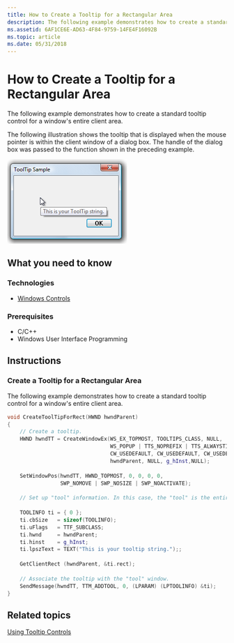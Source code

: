 ```yaml
---
title: How to Create a Tooltip for a Rectangular Area
description: The following example demonstrates how to create a standard tooltip control for a window's entire client area.
ms.assetid: 6AF1CE6E-AD63-4F84-9759-14FE4F16092B
ms.topic: article
ms.date: 05/31/2018
---
```


# How to Create a Tooltip for a Rectangular Area

The following example demonstrates how to create a standard tooltip control for a window's entire client area.

The following illustration shows the tooltip that is displayed when the mouse pointer is within the client window of a dialog box. The handle of the dialog box was passed to the function shown in the preceding example.

![screen shot of a dialog box; the mouse pointer is within the client window, and a tooltip is visible](images/tt-rectangle.png)

## What you need to know

### Technologies

-   [Windows Controls](window-controls.md)

### Prerequisites

-   C/C++
-   Windows User Interface Programming

## Instructions

### Create a Tooltip for a Rectangular Area

The following example demonstrates how to create a standard tooltip control for a window's entire client area.


```C++
void CreateToolTipForRect(HWND hwndParent)
{
    // Create a tooltip.
    HWND hwndTT = CreateWindowEx(WS_EX_TOPMOST, TOOLTIPS_CLASS, NULL, 
                                 WS_POPUP | TTS_NOPREFIX | TTS_ALWAYSTIP, 
                                 CW_USEDEFAULT, CW_USEDEFAULT, CW_USEDEFAULT, CW_USEDEFAULT, 
                                 hwndParent, NULL, g_hInst,NULL);

    SetWindowPos(hwndTT, HWND_TOPMOST, 0, 0, 0, 0, 
                 SWP_NOMOVE | SWP_NOSIZE | SWP_NOACTIVATE);

    // Set up "tool" information. In this case, the "tool" is the entire parent window.
    
    TOOLINFO ti = { 0 };
    ti.cbSize   = sizeof(TOOLINFO);
    ti.uFlags   = TTF_SUBCLASS;
    ti.hwnd     = hwndParent;
    ti.hinst    = g_hInst;
    ti.lpszText = TEXT("This is your tooltip string.");;
    
    GetClientRect (hwndParent, &ti.rect);

    // Associate the tooltip with the "tool" window.
    SendMessage(hwndTT, TTM_ADDTOOL, 0, (LPARAM) (LPTOOLINFO) &ti); 
} 
```



## Related topics

<dl> <dt>

[Using Tooltip Controls](using-tooltip-contro.md)
</dt> </dl>

 

 




